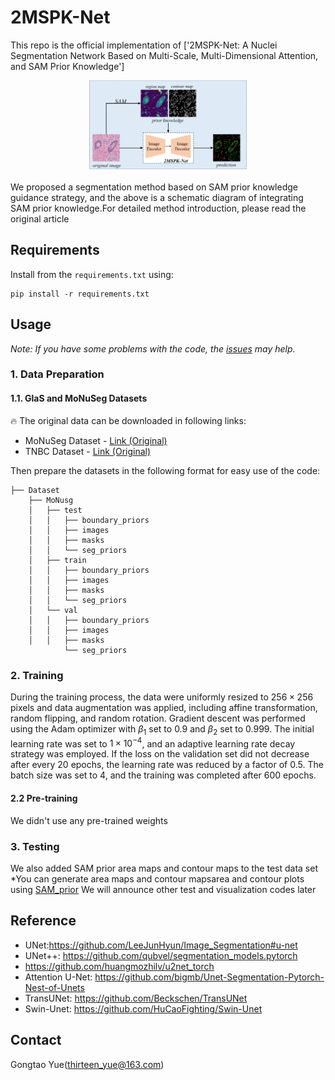 # 2MSPK-Net
This repo is the official implementation of
['2MSPK-Net: A Nuclei Segmentation Network Based on Multi-Scale, Multi-Dimensional Attention, and SAM Prior Knowledge']
<p align="center">
  <img src="https://github.com/ThirteenYue/2MSPK-Net/blob/master/prior.png" width="50%" height="50%" />
</p>
We proposed a segmentation method based on SAM prior knowledge guidance strategy, and the above is a schematic diagram of integrating SAM prior knowledge.For detailed method introduction, please read the original article

## Requirements
Install from the ```requirements.txt``` using:
```angular2html
pip install -r requirements.txt
```

## Usage

*Note: If you have some problems with the code, the [issues](https://github.com/ThirteenYue/2MSPK-Net/issues) may help.*

### 1. Data Preparation
#### 1.1. GlaS and MoNuSeg Datasets
🔥 The original data can be downloaded in following links:
* MoNuSeg Dataset - [Link (Original)](https://monuseg.grand-challenge.org/Data/)
* TNBC Dataset - [Link (Original)](https://paperswithcode.com/dataset/tnbc)

Then prepare the datasets in the following format for easy use of the code:
```angular2html
├── Dataset
    ├── MoNusg
    │   ├── test
    │   │   ├── boundary_priors
    │   │   ├── images
    │   │   ├── masks
    │   │   └── seg_priors
    │   ├── train
    │   │   ├── boundary_priors
    │   │   ├── images
    │   │   ├── masks
    │   │   └── seg_priors	
    │   └── val
    │   │   ├── boundary_priors
    │   │   ├── images
    │   │   ├── masks
            └── seg_priors
```

### 2. Training
During the training process, the data were uniformly resized to $256\times256$ pixels and data augmentation was applied, including affine transformation, random flipping, and random rotation. Gradient descent was performed using the Adam optimizer with $\beta_1$ set to 0.9 and $\beta_2$ set to 0.999. The initial learning rate was set to $1\times{10}^{-4}$, and an adaptive learning rate decay strategy was employed. If the loss on the validation set did not decrease after every 20 epochs, the learning rate was reduced by a factor of 0.5. The batch size was set to 4, and the training was completed after 600 epochs.

#### 2.2 Pre-training
We didn't use any pre-trained weights


### 3. Testing
We also added SAM prior area maps and contour maps to the test data set
*You can generate area maps and contour mapsarea and contour plots using [SAM_prior](https://github.com/ThirteenYue/2MSPK-Net/blob/master/src/SAM_prior.py)
We will announce other test and visualization codes later

## Reference
* UNet:https://github.com/LeeJunHyun/Image_Segmentation#u-net
* UNet++: https://github.com/qubvel/segmentation_models.pytorch
* https://github.com/huangmozhilv/u2net_torch
* Attention U-Net: https://github.com/bigmb/Unet-Segmentation-Pytorch-Nest-of-Unets
* TransUNet: https://github.com/Beckschen/TransUNet
* Swin-Unet: https://github.com/HuCaoFighting/Swin-Unet



## Contact 
Gongtao Yue([thirteen_yue@163.com](thirteen_yue@163.com))
